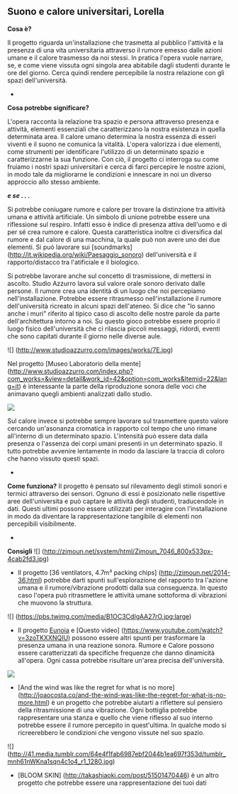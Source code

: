 ## Suono e calore universitari, Lorella


**Cosa è?**

Il progetto riguarda un'installazione che trasmetta al pubblico l'attività e la presenza di una vita universitaria attraverso il rumore emesso dalle azioni umane e il calore trasmesso da noi stessi. In pratica l'opera vuole narrare, se, e come viene vissuta ogni singola area abitabile dagli studenti durante le ore del giorno. Cerca quindi rendere percepibile la nostra relazione con gli spazi dell'università.  




-





**Cosa potrebbe significare?**

L'opera racconta la relazione tra spazio e persona attraverso presenza e attività, elementi essenziali che caratterizzano la nostra esistenza in quella determinata area. Il calore umano determina la nostra essenza di esseri viventi e il suono ne comunica la vitalità. L'opera valorizza i due elementi, come strumenti per identificare l'utilizzo di un determinato spazio e caratterizzarne la sua funzione. Con ciò, il progetto ci interroga su come fruiamo i nostri spazi universitari e cerca di farci percepire le nostre azioni, in modo tale da migliorarne le condizioni e innescare in noi un diverso approccio allo stesso ambiente.




***e se . . .***

Si potrebbe coniugare rumore e calore per trovare la distinzione tra attività umana e attività artificiale. Un simbolo di unione potrebbe essere una riflessione sul respiro. Infatti esso è indice di presenza attiva dell'uomo e di per sé crea rumore e calore. Questa caratteristica inoltre ci diversifica dal rumore e dal calore di una macchina, la quale può non avere uno dei due elementi. Si può lavorare sui [soundmarks] (http://it.wikipedia.org/wiki/Paesaggio_sonoro) dell'università e il rapporto/distacco tra l'atificiale e il biologico. 

Si potrebbe lavorare anche sul concetto di trasmissione, di mettersi in ascolto. Studio Azzurro lavora sul valore orale sonoro derivato dalle persone. Il rumore crea una identità di un luogo che noi percepiamo nell'installazione. Potrebbe essere ritrasmesso nell'installazione il rumore dell'università ricreato in alcuni spazi dell'ateneo. Si dice che "lo sanno anche i muri" riferito al tipico caso di ascolto delle nostre parole da parte dell'architettura intorno a noi. Su questo gioco potrebbe essere proprio il luogo fisico dell'università che ci rilascia piccoli messaggi, ridordi, eventi che sono capitati durante il giorno nelle diverse aule.

![] (http://www.studioazzurro.com/images/works/7E.jpg)

Nel progetto [Museo Laboratorio della mente] (http://www.studioazzurro.com/index.php?com_works=&view=detail&work_id=42&option=com_works&Itemid=22&lang=it) è interessante la parte della riproduzione sonora delle voci che animavano quegli ambienti analizzati dallo studio. 

![](http://www.onformative.com/uploads/projects/heat1.jpg)

Sul calore invece si potrebbe sempre lavorare sul trasmettere questo valore cercando un'asonanza cromatica in rapporto col tempo che uno rimane all'interno di un determinato spazio. L'intensità può essere data dalla presenza  o l'assenza dei corpi umani presenti in un determinato spazio. Il tutto potrebbe avvenire lentamente in modo da lasciare la traccia di coloro che hanno vissuto questi spazi.  

-

**Come funziona?**
Il progetto è pensato sul rilevamento degli stimoli sonori e termici attraverso dei sensori. Ognuno di essi è posizionato nelle rispettive aree dell'universita e può captare le attività degli studenti, traducendole in dati. Questi ultimi possono essere utilizzati per interagire con l'installazione in modo da diventare la rappresentazione tangibile di elementi non percepibili visibilmente. 


-

**Consigli**
![] (http://zimoun.net/system/html/Zimoun_7046_800x533px-4cab2fd3.jpg)
- Il progetto [36 ventilators, 4.7m³ packing chips] (http://zimoun.net/2014-36.html) potrebbe darti spunti sull'esplorazione del rapporto tra l'azione umana e il rumore/vibrazione prodotti dalla sua conseguenza. In questo caso l'opera può ritrasmettere le attività umane sottoforma di vibrazioni che muovono la struttura.

![] (https://pbs.twimg.com/media/B1OC3CdIgAA27rO.jpg:large)
- Il progetto [Eunoia](http://thelisapark.com/#/eunoia) e [Questo video] (https://www.youtube.com/watch?v=3zoTKXXNQIU) possono essere altri spunti per trasformare la presenza umana in una reazione sonora. Rumore e Calore possono essere caratterizzati da specifiche frequenze che danno dinamicità all'opera. Ogni cassa potrebbe risultare un'area precisa dell'università.

![](http://joaocosta.co/images/andthewind-1-2_2x.jpg)

- [And the wind was like the regret for what is no more] (http://joaocosta.co/and-the-wind-was-like-the-regret-for-what-is-no-more.html) è un progetto che potrebbe aiutarti a riflettere sul pensiero della ritrasmissione di una vibrazione. Ogni bottiglia potrebbe rappresentare una stanza e quello che viene riflesso al suo interno potrebbe essere il rumore percepito in quest'ultima. In qualche modo si ricreerebbero le condizioni che vengono vissute nel suo spazio.


![] (http://41.media.tumblr.com/64e4f1fab6987ebf2044b1ea697f353d/tumblr_mnh61nWKna1sqn4c1o4_r1_1280.jpg)
- [BLOOM SKIN] (http://takashiaoki.com/post/51501470446) è un altro progetto che potrebbe essere una rappresentazione dei tuoi dati 
